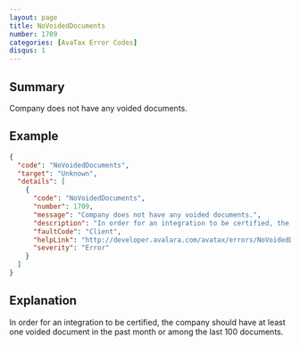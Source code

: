 ```yaml
---
layout: page
title: NoVoidedDocuments
number: 1709
categories: [AvaTax Error Codes]
disqus: 1
---
```


## Summary

Company does not have any voided documents.

## Example

```json
{
  "code": "NoVoidedDocuments",
  "target": "Unknown",
  "details": [
    {
      "code": "NoVoidedDocuments",
      "number": 1709,
      "message": "Company does not have any voided documents.",
      "description": "In order for an integration to be certified, the company should have at least one voided document in the past month or among the last 100 documents.",
      "faultCode": "Client",
      "helpLink": "http://developer.avalara.com/avatax/errors/NoVoidedDocuments",
      "severity": "Error"
    }
  ]
}
```

## Explanation

In order for an integration to be certified, the company should have at least one voided document in the past month or among the last 100 documents.
